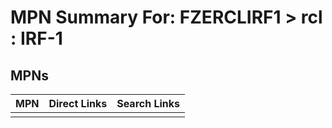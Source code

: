 



# MPN Summary For: FZERCLIRF1 > rcl : IRF-1

## MPNs
  

|MPN|Direct Links|Search Links|
| :--- | :--- | :--- |
||||
